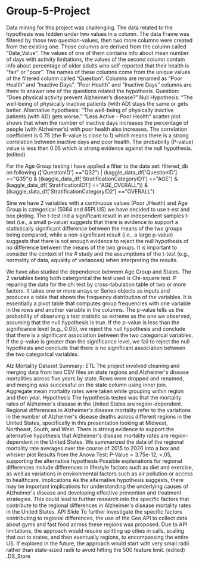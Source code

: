 # Group-5-Project

Data mining for this project was challenging. The data related to the hypothesis was hidden under two values in a column. The data Frame was filtered by those two question-values, then two more columns were created from the existing one.
Those columns are derived from the column called “Data_Value”. The values of one of them contains info about mean number of days with activity limitations, the values of the second column contain info about percentage of older adults who self-reported that their health is "fair" or "poor".
The names of these columns come from the unique values of the filtered column called “Question”. Columns are renamed as “Poor Health” and “Inactive Days”.
“Poor Health” and “Inactive Days” columns are there to answer one of the questions related the hypothesis.
Question:    “Does physical activity prevent Alzheimer’s disease?”
Null Hypothesis:   “The well-being of physically inactive patients (with AD) stays the same or gets better.
 Alternative hypothesis: “The well-being of physically inactive patients (with AD) gets worse.”
“Less Active - Poor Health” scatter plot shows that when the number of inactive days increases the percentage of people (with Alzheimer’s) with poor health also increases.
The correlation coefficient is 0.75 (the R-value is close to 1) which means there is a strong correlation between inactive days and poor health.
The probability (P-value) value is less than 0.05 which is strong evidence against the null hypothesis. (edited) 

For the Age Group testing i have applied a filter to the data set: 
filtered_db on following 
(['QuestionID'] =="Q32") | (kaggle_data_df['QuestionID'] =="Q35"))  & ((kaggle_data_df['StratificationCategoryID1'] =="AGE")  & (kaggle_data_df['StratificationID1'] =="AGE_OVERALL")) 
 & ((kaggle_data_df['StratificationCategoryID2'] =="OVERALL") 

Sine we have 2 variables with a continuous values (Poor JHeath) and Age Group is categorical (5064 and 65PLUS) we have decided to use t-est and box ploting. 
The t-test ind a significant result in an independent samples t-test (i.e., a small p-value) suggests that there is evidence to support a statistically significant difference between the means of the two groups being compared, while a non-significant result (i.e., a large p-value) suggests that there is not enough evidence to reject the null hypothesis of no difference between the means of the two groups. It is important to consider the context of the # study and the assumptions of the t-test (e.g., normality of data, equality of variances) when interpreting the results.

We have also studied the dependence between Age Group and States. The 2 variables being both catergorical the test used is Chi-square test.
P reparing the data for the chi test by cross-tabulation table of two or more factors. It takes one or more arrays or Series objects as inputs and  produces a table that shows the frequency distribution of the variables. It is essentially a pivot table that computes group frequencies with one variable in the rows and another variable in the columns.
The p-value tells us the probability of observing a test statistic as extreme as the one we observed, assuming that the null hypothesis is true. If the p-value is less than the significance level (e.g., 0.05),  we reject the null hypothesis and conclude that there is a significant association between the two categorical variables. 
If the p-value is greater than the significance level, we fail to reject the null hypothesis and conclude that there is no significant association between the two categorical variables.



Alz Mortality Dataset Summary:
ETL
The project involved cleaning and merging data from two CSV files on state regions and Alzheimer's disease mortalities across five years by state.
Rows were dropped and renamed, and merging was successful on the state column using inner join.
Aggregate mean mortality rates were taken while grouping within region and then year.
Hypothesis
The hypothesis tested was that the mortality rates of Alzheimer's disease in the United States are region-dependent.
Regional differences in Alzheimer's disease mortality refer to the variations in the number of Alzheimer's disease deaths across different regions in the United States, specifically in this presentation looking at Midwest, Northeast, South, and West.
There is strong evidence to support the alternative hypothesis that Alzheimer's disease mortality rates are region-dependent in the United States.
We summarized the data of the regional mortality rate averages over the course of 2015 to 2020 into a box and whisker plot
Results from the Anova Test: P-Value = 3.75e-12, <.05, supporting the alternative hypothesis
Possible explanations for regional differences include differences in lifestyle factors such as diet and exercise, as well as variations in environmental factors such as air pollution or access to healthcare.
Implications
As the alternative hypothesis suggests, there may be important implications for understanding the underlying causes of Alzheimer's disease and developing effective prevention and treatment strategies.
This could lead to further research into the specific factors that contribute to the regional differences in Alzheimer's disease mortality rates in the United States.
API Slide
To further investigate the specific factors contributing to regional differences, the use of the Geo API to collect data about gyms and fast food across these regions was proposed.
Due to API limitations, the approach would require splitting up cities in calls, scaling that out to states, and then eventually regions, to encompassing the entire US.
If explored in the future, the approach would start with very small radii rather than state-sized radii to avoid hitting the 500 feature limit.
(edited)
.DS_Store